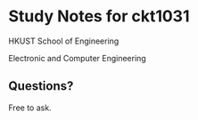 # Study Notes for ckt1031

HKUST School of Engineering

Electronic and Computer Engineering

## Questions?

Free to ask.
